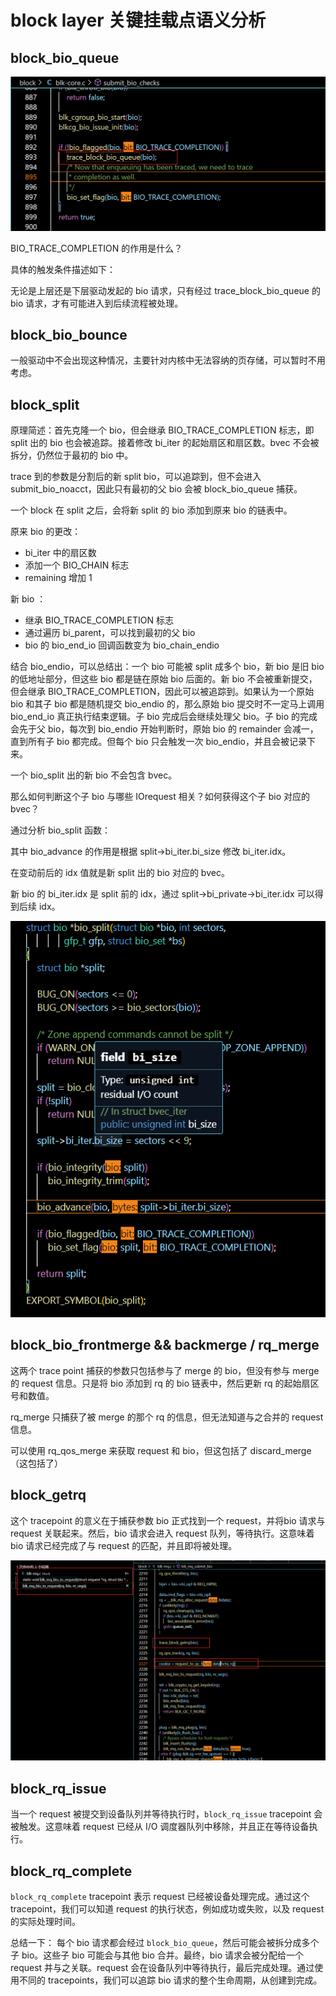 # block layer 关键挂载点语义分析

## block_bio_queue

![image-20230531165436597](../gallery/block_bio_queue.png)

BIO_TRACE_COMPLETION 的作用是什么？

具体的触发条件描述如下：

无论是上层还是下层驱动发起的 bio 请求，只有经过 trace_block_bio_queue 的 bio 请求，才有可能进入到后续流程被处理。

## block_bio_bounce

一般驱动中不会出现这种情况，主要针对内核中无法容纳的页存储，可以暂时不用考虑。

## block_split

原理简述：首先克隆一个 bio，但会继承 BIO_TRACE_COMPLETION 标志，即 split 出的 bio 也会被追踪。接着修改 bi_iter 的起始扇区和扇区数。bvec 不会被拆分，仍然位于最初的 bio 中。

trace 到的参数是分割后的新 split bio，可以追踪到，但不会进入 submit_bio_noacct，因此只有最初的父 bio 会被 block_bio_queue 捕获。

一个 block 在 split 之后，会将新 split 的 bio 添加到原来 bio 的链表中。

原来 bio 的更改：

- bi_iter 中的扇区数
- 添加一个 BIO_CHAIN 标志
- remaining 增加 1

新 bio ：

- 继承 BIO_TRACE_COMPLETION 标志
- 通过遍历 bi_parent，可以找到最初的父 bio
- bio 的 bio_end_io 回调函数变为 bio_chain_endio

结合 bio_endio，可以总结出：一个 bio 可能被 split 成多个 bio，新 bio 是旧 bio 的低地址部分，但这些 bio 都是链在原始 bio 后面的。新 bio 不会被重新提交，但会继承 BIO_TRACE_COMPLETION，因此可以被追踪到。如果认为一个原始 bio 和其子 bio 都是随机提交 bio_endio 的，那么原始 bio 提交时不一定马上调用 bio_end_io 真正执行结束逻辑。子 bio 完成后会继续处理父 bio。子 bio 的完成会先于父 bio，每次到 bio_endio 开始判断时，原始 bio 的 remainder 会减一，直到所有子 bio 都完成。但每个 bio 只会触发一次 bio_endio，并且会被记录下来。

一个 bio_split 出的新 bio 不会包含 bvec。

那么如何判断这个子 bio 与哪些 IOrequest 相关？如何获得这个子 bio 对应的 bvec？

通过分析 bio_split 函数：



其中 bio_advance 的作用是根据 split->bi_iter.bi_size 修改 bi_iter.idx。

在变动前后的 idx 值就是新 split 出的 bio 对应的 bvec。

新 bio 的 bi_iter.idx 是 split 前的 idx，通过 split->bi_private->bi_iter.idx 可以得到后续 idx。

![image-20230601121520662](../gallery/block_splt.png)

## block_bio_frontmerge && backmerge / rq_merge

这两个 trace point 捕获的参数只包括参与了 merge 的 bio，但没有参与 merge 的 request 信息。只是将 bio 添加到 rq 的 bio 链表中，然后更新 rq 的起始扇区号和数值。

rq_merge 只捕获了被 merge 的那个 rq 的信息，但无法知道与之合并的 request 信息。

可以使用 rq_qos_merge 来获取 request 和 bio，但这包括了 discard_merge（这包括了）

## block_getrq

这个 tracepoint 的意义在于捕获参数 bio 正式找到一个 request，并将bio 请求与 request 关联起来。然后，bio 请求会进入 request 队列，等待执行。这意味着 bio 请求已经完成了与 request 的匹配，并且即将被处理。

![image-20230601161835444](../gallery/block_getrq.png)

## block_rq_issue

当一个 request 被提交到设备队列并等待执行时，`block_rq_issue` tracepoint 会被触发。这意味着 request 已经从 I/O 调度器队列中移除，并且正在等待设备执行。

## block_rq_complete

`block_rq_complete` tracepoint 表示 request 已经被设备处理完成。通过这个 tracepoint，我们可以知道 request 的执行状态，例如成功或失败，以及 request 的实际处理时间。

总结一下：
每个 bio 请求都会经过 `block_bio_queue`，然后可能会被拆分成多个子 bio。这些子 bio 可能会与其他 bio 合并。最终，bio 请求会被分配给一个 request 并与之关联。request 会在设备队列中等待执行，最后完成处理。通过使用不同的 tracepoints，我们可以追踪 bio 请求的整个生命周期，从创建到完成。